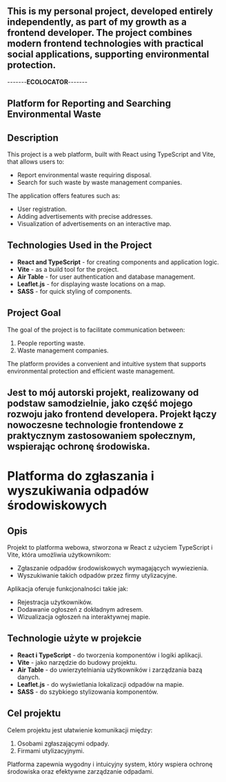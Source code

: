 ## This is my personal project, developed entirely independently, as part of my growth as a frontend developer. The project combines modern frontend technologies with practical social applications, supporting environmental protection.

-------**ECOLOCATOR**-------

## Platform for Reporting and Searching Environmental Waste

## Description
This project is a web platform, built with React using TypeScript and Vite, that allows users to:

- Report environmental waste requiring disposal.
- Search for such waste by waste management companies.

The application offers features such as:
- User registration.
- Adding advertisements with precise addresses.
- Visualization of advertisements on an interactive map.


## Technologies Used in the Project
- **React and TypeScript** - for creating components and application logic.
- **Vite** - as a build tool for the project.
- **Air Table** - for user authentication and database management.
- **Leaflet.js** - for displaying waste locations on a map.
- **SASS** - for quick styling of components.

## Project Goal
The goal of the project is to facilitate communication between:
1. People reporting waste.
2. Waste management companies.

The platform provides a convenient and intuitive system that supports environmental protection and efficient waste management.



## Jest to mój autorski projekt, realizowany od podstaw samodzielnie, jako część mojego rozwoju jako frontend developera. Projekt łączy nowoczesne technologie frontendowe z praktycznym zastosowaniem społecznym, wspierając ochronę środowiska.

# Platforma do zgłaszania i wyszukiwania odpadów środowiskowych

## Opis

Projekt to platforma webowa, stworzona w React z użyciem TypeScript i Vite, która umożliwia użytkownikom:
- Zgłaszanie odpadów środowiskowych wymagających wywiezienia.
- Wyszukiwanie takich odpadów przez firmy utylizacyjne.

Aplikacja oferuje funkcjonalności takie jak:
- Rejestracja użytkowników.
- Dodawanie ogłoszeń z dokładnym adresem.
- Wizualizacja ogłoszeń na interaktywnej mapie.


## Technologie użyte w projekcie

- **React i TypeScript** - do tworzenia komponentów i logiki aplikacji.
- **Vite** - jako narzędzie do budowy projektu.
- **Air Table** - do uwierzytelniania użytkowników i zarządzania bazą danych.
- **Leaflet.js** - do wyświetlania lokalizacji odpadów na mapie.
- **SASS** - do szybkiego stylizowania komponentów.

## Cel projektu

Celem projektu jest ułatwienie komunikacji między:
1. Osobami zgłaszającymi odpady.
2. Firmami utylizacyjnymi.

Platforma zapewnia wygodny i intuicyjny system, który wspiera ochronę środowiska oraz efektywne zarządzanie odpadami.







